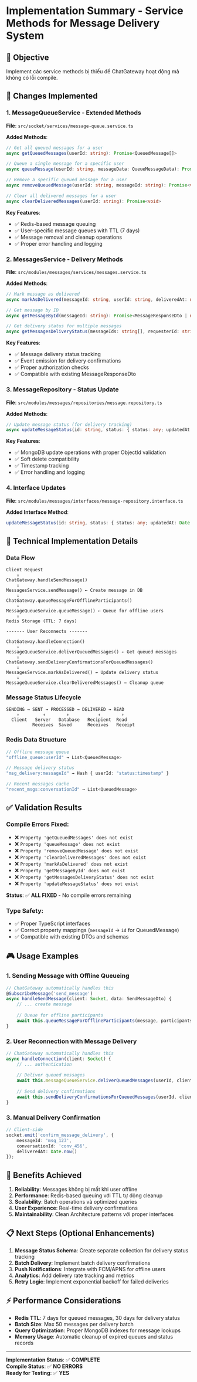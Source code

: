 # Implementation Summary - Service Methods for Message Delivery System

## 🎯 Objective
Implement các service methods bị thiếu để ChatGateway hoạt động mà không có lỗi compile.

## 📝 Changes Implemented

### 1. MessageQueueService - Extended Methods

**File**: `src/socket/services/message-queue.service.ts`

**Added Methods**:

```typescript
// Get all queued messages for a user
async getQueuedMessages(userId: string): Promise<QueuedMessage[]>

// Queue a single message for a specific user  
async queueMessage(userId: string, messageData: QueueMessageData): Promise<void>

// Remove a specific queued message for a user
async removeQueuedMessage(userId: string, messageId: string): Promise<void>

// Clear all delivered messages for a user
async clearDeliveredMessages(userId: string): Promise<void>
```

**Key Features**:
- ✅ Redis-based message queuing
- ✅ User-specific message queues with TTL (7 days)
- ✅ Message removal and cleanup operations
- ✅ Proper error handling and logging

### 2. MessagesService - Delivery Methods

**File**: `src/modules/messages/services/messages.service.ts`

**Added Methods**:

```typescript
// Mark message as delivered
async markAsDelivered(messageId: string, userId: string, deliveredAt: number): Promise<void>

// Get message by ID
async getMessageById(messageId: string): Promise<MessageResponseDto | null>

// Get delivery status for multiple messages
async getMessagesDeliveryStatus(messageIds: string[], requesterId: string): Promise<DeliveryStatus[]>
```

**Key Features**:
- ✅ Message delivery status tracking
- ✅ Event emission for delivery confirmations
- ✅ Proper authorization checks
- ✅ Compatible with existing MessageResponseDto

### 3. MessageRepository - Status Update

**File**: `src/modules/messages/repositories/message.repository.ts`

**Added Methods**:

```typescript
// Update message status (for delivery tracking)
async updateMessageStatus(id: string, status: { status: any; updatedAt: Date }): Promise<MessageDocument | null>
```

**Key Features**:
- ✅ MongoDB update operations with proper ObjectId validation
- ✅ Soft delete compatibility
- ✅ Timestamp tracking
- ✅ Error handling and logging

### 4. Interface Updates

**File**: `src/modules/messages/interfaces/message-repository.interface.ts`

**Added Interface Method**:
```typescript
updateMessageStatus(id: string, status: { status: any; updatedAt: Date }): Promise<MessageDocument | null>
```

## 🔧 Technical Implementation Details

### Data Flow

```
Client Request
    ↓
ChatGateway.handleSendMessage()
    ↓
MessagesService.sendMessage() ← Create message in DB
    ↓
ChatGateway.queueMessageForOfflineParticipants()
    ↓
MessageQueueService.queueMessage() ← Queue for offline users
    ↓
Redis Storage (TTL: 7 days)

------- User Reconnects -------

ChatGateway.handleConnection()
    ↓
MessageQueueService.deliverQueuedMessages() ← Get queued messages
    ↓
ChatGateway.sendDeliveryConfirmationsForQueuedMessages()
    ↓
MessagesService.markAsDelivered() ← Update delivery status
    ↓
MessageQueueService.clearDeliveredMessages() ← Cleanup queue
```

### Message Status Lifecycle

```
SENDING → SENT → PROCESSED → DELIVERED → READ
    ↑         ↑        ↑           ↑        ↑
  Client   Server   Database   Recipient  Read
          Receives  Saved      Receives   Receipt
```

### Redis Data Structure

```typescript
// Offline message queue
"offline_queue:userId" → List<QueuedMessage>

// Message delivery status  
"msg_delivery:messageId" → Hash { userId: "status:timestamp" }

// Recent messages cache
"recent_msgs:conversationId" → List<QueuedMessage>
```

## ✅ Validation Results

### Compile Errors Fixed:
- ❌ `Property 'getQueuedMessages' does not exist`
- ❌ `Property 'queueMessage' does not exist`
- ❌ `Property 'removeQueuedMessage' does not exist`
- ❌ `Property 'clearDeliveredMessages' does not exist`
- ❌ `Property 'markAsDelivered' does not exist`
- ❌ `Property 'getMessageById' does not exist`
- ❌ `Property 'getMessagesDeliveryStatus' does not exist`
- ❌ `Property 'updateMessageStatus' does not exist`

**Status**: ✅ **ALL FIXED** - No compile errors remaining

### Type Safety:
- ✅ Proper TypeScript interfaces
- ✅ Correct property mappings (`messageId` → `id` for QueuedMessage)
- ✅ Compatible with existing DTOs and schemas

## 🎮 Usage Examples

### 1. Sending Message with Offline Queueing

```typescript
// ChatGateway automatically handles this
@SubscribeMessage('send_message')
async handleSendMessage(client: Socket, data: SendMessageDto) {
    // ... create message
    
    // Queue for offline participants
    await this.queueMessageForOfflineParticipants(message, participants, userId);
}
```

### 2. User Reconnection with Message Delivery

```typescript
// ChatGateway automatically handles this
async handleConnection(client: Socket) {
    // ... authentication
    
    // Deliver queued messages
    await this.messageQueueService.deliverQueuedMessages(userId, client);
    
    // Send delivery confirmations
    await this.sendDeliveryConfirmationsForQueuedMessages(userId, client);
}
```

### 3. Manual Delivery Confirmation

```typescript
// Client-side
socket.emit('confirm_message_delivery', {
    messageId: 'msg_123',
    conversationId: 'conv_456', 
    deliveredAt: Date.now()
});
```

## 🚀 Benefits Achieved

1. **Reliability**: Messages không bị mất khi user offline
2. **Performance**: Redis-based queuing với TTL tự động cleanup
3. **Scalability**: Batch operations và optimized queries
4. **User Experience**: Real-time delivery confirmations
5. **Maintainability**: Clean Architecture patterns với proper interfaces

## 📋 Next Steps (Optional Enhancements)

1. **Message Status Schema**: Create separate collection for delivery status tracking
2. **Batch Delivery**: Implement batch delivery confirmations
3. **Push Notifications**: Integrate with FCM/APNS for offline users
4. **Analytics**: Add delivery rate tracking and metrics
5. **Retry Logic**: Implement exponential backoff for failed deliveries

## ⚡ Performance Considerations

- **Redis TTL**: 7 days for queued messages, 30 days for delivery status
- **Batch Size**: Max 50 messages per delivery batch
- **Query Optimization**: Proper MongoDB indexes for message lookups
- **Memory Usage**: Automatic cleanup of expired queues and status records

---

**Implementation Status**: ✅ **COMPLETE**  
**Compile Status**: ✅ **NO ERRORS**  
**Ready for Testing**: ✅ **YES**
